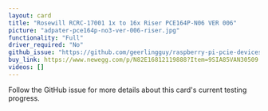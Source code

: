 ```yaml
---
layout: card
title: "Rosewill RCRC-17001 1x to 16x Riser PCE164P-N06 VER 006"
picture: "adpater-pce164p-no3-ver-006-riser.jpg"
functionality: "Full"
driver_required: "No"
github_issue: "https://github.com/geerlingguy/raspberry-pi-pcie-devices/issues/14"
buy_link: https://www.newegg.com/p/N82E16812119888?Item=9SIA85VAN30509
videos: []
---
```

Follow the GitHub issue for more details about this card's current testing progress.
